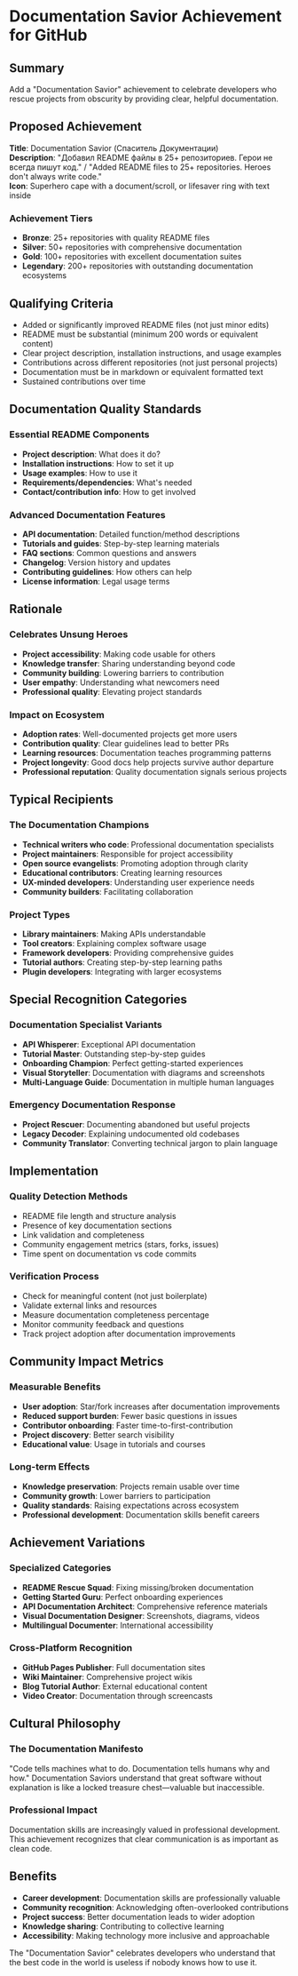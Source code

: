 # Documentation Savior Achievement for GitHub

## Summary
Add a "Documentation Savior" achievement to celebrate developers who rescue projects from obscurity by providing clear, helpful documentation.

## Proposed Achievement
**Title**: Documentation Savior (Спаситель Документации)  
**Description**: "Добавил README файлы в 25+ репозиториев. Герои не всегда пишут код." / "Added README files to 25+ repositories. Heroes don't always write code."  
**Icon**: Superhero cape with a document/scroll, or lifesaver ring with text inside

### Achievement Tiers
- **Bronze**: 25+ repositories with quality README files
- **Silver**: 50+ repositories with comprehensive documentation  
- **Gold**: 100+ repositories with excellent documentation suites
- **Legendary**: 200+ repositories with outstanding documentation ecosystems

## Qualifying Criteria
- Added or significantly improved README files (not just minor edits)
- README must be substantial (minimum 200 words or equivalent content)
- Clear project description, installation instructions, and usage examples
- Contributions across different repositories (not just personal projects)
- Documentation must be in markdown or equivalent formatted text
- Sustained contributions over time

## Documentation Quality Standards
### Essential README Components
- **Project description**: What does it do?
- **Installation instructions**: How to set it up
- **Usage examples**: How to use it
- **Requirements/dependencies**: What's needed
- **Contact/contribution info**: How to get involved

### Advanced Documentation Features
- **API documentation**: Detailed function/method descriptions
- **Tutorials and guides**: Step-by-step learning materials
- **FAQ sections**: Common questions and answers
- **Changelog**: Version history and updates
- **Contributing guidelines**: How others can help
- **License information**: Legal usage terms

## Rationale
### Celebrates Unsung Heroes
- **Project accessibility**: Making code usable for others
- **Knowledge transfer**: Sharing understanding beyond code
- **Community building**: Lowering barriers to contribution
- **User empathy**: Understanding what newcomers need
- **Professional quality**: Elevating project standards

### Impact on Ecosystem
- **Adoption rates**: Well-documented projects get more users
- **Contribution quality**: Clear guidelines lead to better PRs
- **Learning resources**: Documentation teaches programming patterns
- **Project longevity**: Good docs help projects survive author departure
- **Professional reputation**: Quality documentation signals serious projects

## Typical Recipients
### The Documentation Champions
- **Technical writers who code**: Professional documentation specialists
- **Project maintainers**: Responsible for project accessibility
- **Open source evangelists**: Promoting adoption through clarity
- **Educational contributors**: Creating learning resources
- **UX-minded developers**: Understanding user experience needs
- **Community builders**: Facilitating collaboration

### Project Types
- **Library maintainers**: Making APIs understandable
- **Tool creators**: Explaining complex software usage
- **Framework developers**: Providing comprehensive guides
- **Tutorial authors**: Creating step-by-step learning paths
- **Plugin developers**: Integrating with larger ecosystems

## Special Recognition Categories
### Documentation Specialist Variants
- **API Whisperer**: Exceptional API documentation
- **Tutorial Master**: Outstanding step-by-step guides
- **Onboarding Champion**: Perfect getting-started experiences
- **Visual Storyteller**: Documentation with diagrams and screenshots
- **Multi-Language Guide**: Documentation in multiple human languages

### Emergency Documentation Response
- **Project Rescuer**: Documenting abandoned but useful projects
- **Legacy Decoder**: Explaining undocumented old codebases
- **Community Translator**: Converting technical jargon to plain language

## Implementation
### Quality Detection Methods
- README file length and structure analysis
- Presence of key documentation sections
- Link validation and completeness
- Community engagement metrics (stars, forks, issues)
- Time spent on documentation vs code commits

### Verification Process
- Check for meaningful content (not just boilerplate)
- Validate external links and resources
- Measure documentation completeness percentage
- Monitor community feedback and questions
- Track project adoption after documentation improvements

## Community Impact Metrics
### Measurable Benefits
- **User adoption**: Star/fork increases after documentation improvements
- **Reduced support burden**: Fewer basic questions in issues
- **Contributor onboarding**: Faster time-to-first-contribution
- **Project discovery**: Better search visibility
- **Educational value**: Usage in tutorials and courses

### Long-term Effects
- **Knowledge preservation**: Projects remain usable over time
- **Community growth**: Lower barriers to participation
- **Quality standards**: Raising expectations across ecosystem
- **Professional development**: Documentation skills benefit careers

## Achievement Variations
### Specialized Categories
- **README Rescue Squad**: Fixing missing/broken documentation
- **Getting Started Guru**: Perfect onboarding experiences
- **API Documentation Architect**: Comprehensive reference materials
- **Visual Documentation Designer**: Screenshots, diagrams, videos
- **Multilingual Documenter**: International accessibility

### Cross-Platform Recognition
- **GitHub Pages Publisher**: Full documentation sites
- **Wiki Maintainer**: Comprehensive project wikis
- **Blog Tutorial Author**: External educational content
- **Video Creator**: Documentation through screencasts

## Cultural Philosophy
### The Documentation Manifesto
"Code tells machines what to do. Documentation tells humans why and how." Documentation Saviors understand that great software without explanation is like a locked treasure chest—valuable but inaccessible.

### Professional Impact
Documentation skills are increasingly valued in professional development. This achievement recognizes that clear communication is as important as clean code.

## Benefits
- **Career development**: Documentation skills are professionally valuable
- **Community recognition**: Acknowledging often-overlooked contributions
- **Project success**: Better documentation leads to wider adoption
- **Knowledge sharing**: Contributing to collective learning
- **Accessibility**: Making technology more inclusive and approachable

The "Documentation Savior" celebrates developers who understand that the best code in the world is useless if nobody knows how to use it.
